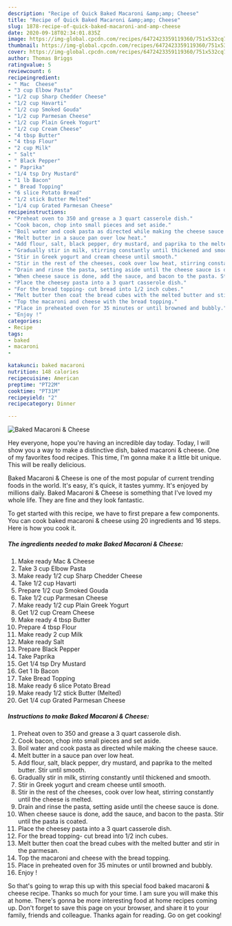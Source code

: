 ```yaml
---
description: "Recipe of Quick Baked Macaroni &amp;amp; Cheese"
title: "Recipe of Quick Baked Macaroni &amp;amp; Cheese"
slug: 1878-recipe-of-quick-baked-macaroni-and-amp-cheese
date: 2020-09-18T02:34:01.835Z
image: https://img-global.cpcdn.com/recipes/6472423359119360/751x532cq70/baked-macaroni-cheese-recipe-main-photo.jpg
thumbnail: https://img-global.cpcdn.com/recipes/6472423359119360/751x532cq70/baked-macaroni-cheese-recipe-main-photo.jpg
cover: https://img-global.cpcdn.com/recipes/6472423359119360/751x532cq70/baked-macaroni-cheese-recipe-main-photo.jpg
author: Thomas Briggs
ratingvalue: 5
reviewcount: 6
recipeingredient:
- " Mac  Cheese"
- "3 cup Elbow Pasta"
- "1/2 cup Sharp Chedder Cheese"
- "1/2 cup Havarti"
- "1/2 cup Smoked Gouda"
- "1/2 cup Parmesan Cheese"
- "1/2 cup Plain Greek Yogurt"
- "1/2 cup Cream Cheese"
- "4 tbsp Butter"
- "4 tbsp Flour"
- "2 cup Milk"
- " Salt"
- " Black Pepper"
- " Paprika"
- "1/4 tsp Dry Mustard"
- "1 lb Bacon"
- " Bread Topping"
- "6 slice Potato Bread"
- "1/2 stick Butter Melted"
- "1/4 cup Grated Parmesan Cheese"
recipeinstructions:
- "Preheat oven to 350 and grease a 3 quart casserole dish."
- "Cook bacon, chop into small pieces and set aside."
- "Boil water and cook pasta as directed while making the cheese sauce."
- "Melt butter in a sauce pan over low heat."
- "Add flour, salt, black pepper, dry mustard, and paprika to the melted butter. Stir until smooth."
- "Gradually stir in milk, stirring constantly until thickened and smooth."
- "Stir in Greek yogurt and cream cheese until smooth."
- "Stir in the rest of the cheeses, cook over low heat, stirring constantly until the cheese is melted."
- "Drain and rinse the pasta, setting aside until the cheese sauce is done."
- "When cheese sauce is done, add the sauce, and bacon to the pasta. Stir until the pasta is coated."
- "Place the cheesey pasta into a 3 quart casserole dish."
- "For the bread topping- cut bread into 1/2 inch cubes."
- "Melt butter then coat the bread cubes with the melted butter and stir in the parmesan."
- "Top the macaroni and cheese with the bread topping."
- "Place in preheated oven for 35 minutes or until browned and bubbly."
- "Enjoy !"
categories:
- Recipe
tags:
- baked
- macaroni
- 

katakunci: baked macaroni  
nutrition: 148 calories
recipecuisine: American
preptime: "PT22M"
cooktime: "PT31M"
recipeyield: "2"
recipecategory: Dinner

---
```



![Baked Macaroni &amp; Cheese](https://img-global.cpcdn.com/recipes/6472423359119360/751x532cq70/baked-macaroni-cheese-recipe-main-photo.jpg)

Hey everyone, hope you're having an incredible day today. Today, I will show you a way to make a distinctive dish, baked macaroni &amp; cheese. One of my favorites food recipes. This time, I'm gonna make it a little bit unique. This will be really delicious.

Baked Macaroni &amp; Cheese is one of the most popular of current trending foods in the world. It's easy, it's quick, it tastes yummy. It's enjoyed by millions daily. Baked Macaroni &amp; Cheese is something that I've loved my whole life. They are fine and they look fantastic.




To get started with this recipe, we have to first prepare a few components. You can cook baked macaroni &amp; cheese using 20 ingredients and 16 steps. Here is how you cook it.

<!--inarticleads1-->

##### The ingredients needed to make Baked Macaroni &amp; Cheese:

1. Make ready  Mac &amp; Cheese
1. Take 3 cup Elbow Pasta
1. Make ready 1/2 cup Sharp Chedder Cheese
1. Take 1/2 cup Havarti
1. Prepare 1/2 cup Smoked Gouda
1. Take 1/2 cup Parmesan Cheese
1. Make ready 1/2 cup Plain Greek Yogurt
1. Get 1/2 cup Cream Cheese
1. Make ready 4 tbsp Butter
1. Prepare 4 tbsp Flour
1. Make ready 2 cup Milk
1. Make ready  Salt
1. Prepare  Black Pepper
1. Take  Paprika
1. Get 1/4 tsp Dry Mustard
1. Get 1 lb Bacon
1. Take  Bread Topping
1. Make ready 6 slice Potato Bread
1. Make ready 1/2 stick Butter (Melted)
1. Get 1/4 cup Grated Parmesan Cheese




<!--inarticleads2-->

##### Instructions to make Baked Macaroni &amp; Cheese:

1. Preheat oven to 350 and grease a 3 quart casserole dish.
1. Cook bacon, chop into small pieces and set aside.
1. Boil water and cook pasta as directed while making the cheese sauce.
1. Melt butter in a sauce pan over low heat.
1. Add flour, salt, black pepper, dry mustard, and paprika to the melted butter. Stir until smooth.
1. Gradually stir in milk, stirring constantly until thickened and smooth.
1. Stir in Greek yogurt and cream cheese until smooth.
1. Stir in the rest of the cheeses, cook over low heat, stirring constantly until the cheese is melted.
1. Drain and rinse the pasta, setting aside until the cheese sauce is done.
1. When cheese sauce is done, add the sauce, and bacon to the pasta. Stir until the pasta is coated.
1. Place the cheesey pasta into a 3 quart casserole dish.
1. For the bread topping- cut bread into 1/2 inch cubes.
1. Melt butter then coat the bread cubes with the melted butter and stir in the parmesan.
1. Top the macaroni and cheese with the bread topping.
1. Place in preheated oven for 35 minutes or until browned and bubbly.
1. Enjoy !




So that's going to wrap this up with this special food baked macaroni &amp; cheese recipe. Thanks so much for your time. I am sure you will make this at home. There's gonna be more interesting food at home recipes coming up. Don't forget to save this page on your browser, and share it to your family, friends and colleague. Thanks again for reading. Go on get cooking!
